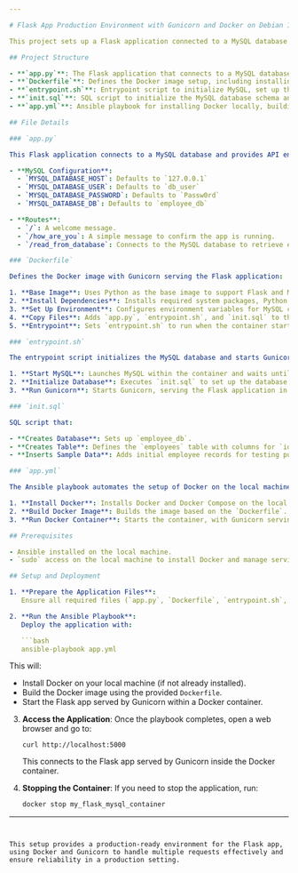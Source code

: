 ```yaml
---

# Flask App Production Environment with Gunicorn and Docker on Debian 12

This project sets up a Flask application connected to a MySQL database in a production environment using Docker and Gunicorn on a host with Debian 12. Gunicorn serves the Flask application, ensuring a production-ready deployment for handling multiple requests concurrently.

## Project Structure

- **`app.py`**: The Flask application that connects to a MySQL database and provides API endpoints for retrieving employee data【178†source】.
- **`Dockerfile`**: Defines the Docker image setup, including installing dependencies, configuring Gunicorn, and copying application files into the container.
- **`entrypoint.sh`**: Entrypoint script to initialize MySQL, set up the database, and launch Gunicorn to serve the Flask app.
- **`init.sql`**: SQL script to initialize the MySQL database schema and add sample data.
- **`app.yml`**: Ansible playbook for installing Docker locally, building the Docker image, and running the container.

## File Details

### `app.py`

This Flask application connects to a MySQL database and provides API endpoints. The application reads MySQL configurations from environment variables, which can be customized as needed:

- **MySQL Configuration**:
  - `MYSQL_DATABASE_HOST`: Defaults to `127.0.0.1`
  - `MYSQL_DATABASE_USER`: Defaults to `db_user`
  - `MYSQL_DATABASE_PASSWORD`: Defaults to `Passw0rd`
  - `MYSQL_DATABASE_DB`: Defaults to `employee_db`

- **Routes**:
  - `/`: A welcome message.
  - `/how_are_you`: A simple message to confirm the app is running.
  - `/read_from_database`: Connects to the MySQL database to retrieve employee names from the `employees` table.

### `Dockerfile`

Defines the Docker image with Gunicorn serving the Flask application:

1. **Base Image**: Uses Python as the base image to support Flask and MySQL libraries.
2. **Install Dependencies**: Installs required system packages, Python libraries, and Gunicorn for production deployment.
3. **Set Up Environment**: Configures environment variables for MySQL connection.
4. **Copy Files**: Adds `app.py`, `entrypoint.sh`, and `init.sql` to the container.
5. **Entrypoint**: Sets `entrypoint.sh` to run when the container starts, launching Gunicorn to serve the Flask app.

### `entrypoint.sh`

The entrypoint script initializes the MySQL database and starts Gunicorn【179†source】:

1. **Start MySQL**: Launches MySQL within the container and waits until it’s fully up.
2. **Initialize Database**: Executes `init.sql` to set up the database schema and populate it with sample data.
3. **Run Gunicorn**: Starts Gunicorn, serving the Flask application in production mode.

### `init.sql`

SQL script that:

- **Creates Database**: Sets up `employee_db`.
- **Creates Table**: Defines the `employees` table with columns for `id`, `name`, `position`, and `salary`.
- **Inserts Sample Data**: Adds initial employee records for testing purposes.

### `app.yml`

The Ansible playbook automates the setup of Docker on the local machine, builds the Docker image, and runs the container:

1. **Install Docker**: Installs Docker and Docker Compose on the local machine.
2. **Build Docker Image**: Builds the image based on the `Dockerfile`.
3. **Run Docker Container**: Starts the container, with Gunicorn serving the Flask app and MySQL running inside the same container.

## Prerequisites

- Ansible installed on the local machine.
- `sudo` access on the local machine to install Docker and manage services.

## Setup and Deployment

1. **Prepare the Application Files**:
   Ensure all required files (`app.py`, `Dockerfile`, `entrypoint.sh`, `init.sql`, and `app.yml`) are in the project directory on the local machine.

2. **Run the Ansible Playbook**:
   Deploy the application with:

   ```bash
   ansible-playbook app.yml
   ```

   This will:
   - Install Docker on your local machine (if not already installed).
   - Build the Docker image using the provided `Dockerfile`.
   - Start the Flask app served by Gunicorn within a Docker container.

3. **Access the Application**:
   Once the playbook completes, open a web browser and go to:

   ```
   curl http://localhost:5000
   ```

   This connects to the Flask app served by Gunicorn inside the Docker container.

4. **Stopping the Container**:
   If you need to stop the application, run:

   ```bash
   docker stop my_flask_mysql_container
   ```

---
```


This setup provides a production-ready environment for the Flask app, using Docker and Gunicorn to handle multiple requests effectively and ensure reliability in a production setting.
